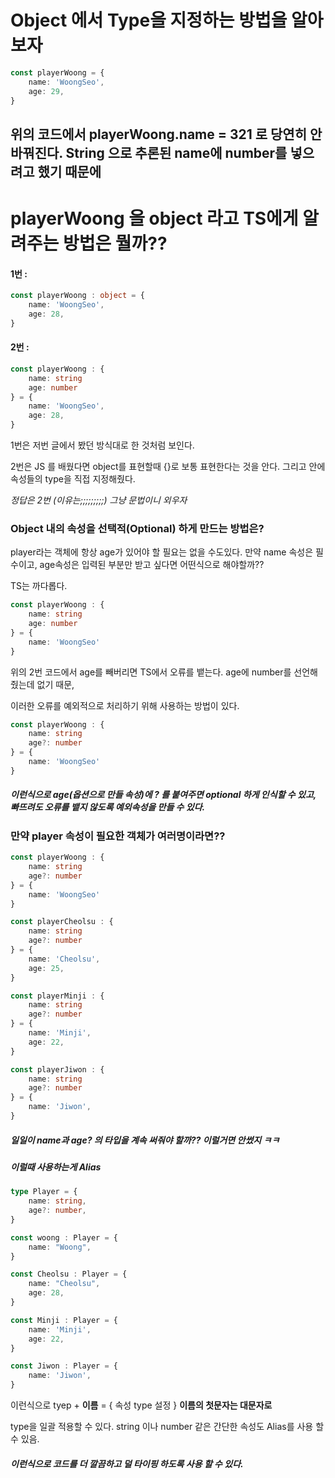 # Object 에서 Type을 지정하는 방법을 알아보자



```ts
const playerWoong = {
    name: 'WoongSeo',
    age: 29,
}
```



## 위의 코드에서 playerWoong.name = 321 로 당연히 안바꿔진다. String 으로 추론된 name에 number를 넣으려고 했기 때문에



# playerWoong 을 object 라고 TS에게 알려주는 방법은 뭘까??

#### 1번 :

```ts
const playerWoong : object = {
    name: 'WoongSeo',
    age: 28,
}
```



#### 2번 :

```ts
const playerWoong : {
    name: string
    age: number
} = {
    name: 'WoongSeo',
    age: 28,
}
```



1번은 저번 글에서 봤던 방식대로 한 것처럼 보인다. 

2번은 JS 를 배웠다면 object를 표현할때 {}로 보통 표현한다는 것을 안다. 그리고 안에 속성들의 type을 직접 지정해줬다.



*정답은 2번 (이유는;;;;;;;;;) 그냥 문법이니 외우자*



### Object 내의 속성을 선택적(Optional) 하게 만드는 방법은?



player라는 객체에 항상 age가 있어야 할 필요는 없을 수도있다. 만약 name 속성은 필수이고, age속성은 입력된 부분만 받고 싶다면 어떤식으로 해야할까?? 

TS는 까다롭다.

```ts
const playerWoong : {
    name: string
    age: number
} = {
    name: 'WoongSeo'
}
```

위의 2번 코드에서 age를 빼버리면 TS에서 오류를 뱉는다. age에 number를 선언해줬는데 없기 때문,

이러한 오류를 예외적으로 처리하기 위해 사용하는 방법이 있다.



```ts
const playerWoong : {
    name: string
    age?: number
} = {
    name: 'WoongSeo'
}
```



##### 이런식으로 age(옵션으로 만들 속성)에 ? 를 붙여주면 optional 하게 인식할 수 있고, 빠뜨려도 오류를 뱉지 않도록 예외속성을 만들 수 있다.



### 만약 player 속성이 필요한 객체가 여러명이라면??



```ts
const playerWoong : {
    name: string
    age?: number
} = {
    name: 'WoongSeo'
}

const playerCheolsu : {
    name: string
    age?: number
} = {
    name: 'Cheolsu',
    age: 25,
}

const playerMinji : {
    name: string
    age?: number
} = {
    name: 'Minji',
    age: 22,
}

const playerJiwon : {
    name: string
    age?: number
} = {
    name: 'Jiwon',
}
```



##### 일일이 name과 age? 의 타입을 계속 써줘야 할까?? 이럴거면 안썼지 ㅋㅋ

##### 이럴때 사용하는게 Alias



```ts
type Player = {
    name: string,
    age?: number,
}

const woong : Player = {
    name: "Woong",
}

const Cheolsu : Player = {
    name: "Cheolsu",
    age: 28,
}

const Minji : Player = {
    name: 'Minji',
    age: 22,
}

const Jiwon : Player = {
    name: 'Jiwon',
}
```



이런식으로 tyep + **이름** =  { 속성 type 설정 } **이름의 첫문자는 대문자로**



type을 일괄 적용할 수 있다. string 이나 number 같은 간단한 속성도 Alias를 사용 할 수 있음.



##### 이런식으로 코드를 더 깔끔하고 덜 타이핑 하도록 사용 할 수 있다.


